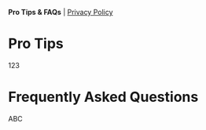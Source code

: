 **Pro Tips & FAQs** | [Privacy Policy](https://ericytsang.github.io/app.android.multiwindow/privacy_policy.html)

# Pro Tips
123

# Frequently Asked Questions
ABC
